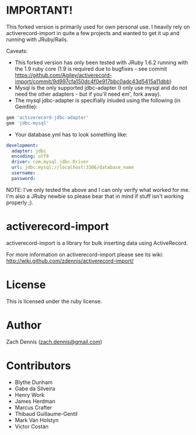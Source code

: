 # IMPORTANT!

This forked version is primarily used for own personal use. I heavily rely on activerecord-import in quite a few projects and wanted to get it up and running with JRuby/Rails.

Caveats:

* This forked version has only been tested with JRuby 1.6.2 running with the 1.9 ruby core (1.9 is required due to bugfixes - see commit https://github.com/Agiley/activerecord-import/commit/9d997cfa150dc4f0e917bbc0adc43d5415a11dbb)
* Mysql is the only supported jdbc-adapter (I only use mysql and do not need the other adapters - but if you'll need em', fork away).
* The mysql jdbc-adapter is specifially inluded using the following (in Gemfile):

```ruby
gem 'activerecord-jdbc-adapter'
gem 'jdbc-mysql'
```

* Your database.yml has to look something like:

```yaml
development:
  adapter: jdbc
  encoding: utf8
  driver: com.mysql.jdbc.Driver
  url: jdbc:mysql://localhost:3306/database_name
  username: 
  password: 
```

NOTE: I've only tested the above and I can only verify what worked for me. I'm also a JRuby newbie so please bear that in mind if stuff isn't working properly ;).

# activerecord-import

activerecord-import is a library for bulk inserting data using ActiveRecord. 

For more information on activerecord-import please see its wiki: http://wiki.github.com/zdennis/activerecord-import/

# License

This is licensed under the ruby license. 

# Author

Zach Dennis (zach.dennis@gmail.com)

# Contributors

* Blythe Dunham
* Gabe da Silveira
* Henry Work
* James Herdman
* Marcus Crafter
* Thibaud Guillaume-Gentil
* Mark Van Holstyn 
* Victor Costan
